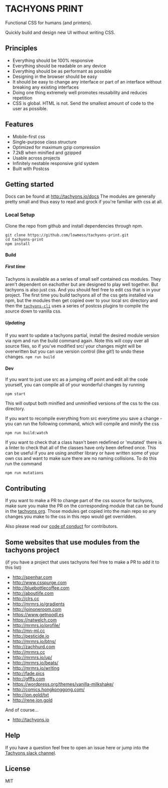 # TACHYONS PRINT

Functional CSS for humans (and printers).

Quickly build and design new UI without writing CSS.

## Principles

* Everything should be 100% responsive
* Everything should be readable on any device
* Everything should be as performant as possible
* Designing in the browser should be easy
* It should be easy to change any interface or part of an interface without breaking any existing interfaces
* Doing one thing extremely well promotes reusability and reduces repetition
* CSS is global. HTML is not. Send the smallest amount of code to the user as possible.

## Features

* Mobile-first css
* Single-purpose class structure
* Optimized for maximum gzip compression
* 7.2kB when minified and gzipped
* Usable across projects
* Infinitely nestable responsive grid system
* Built with Postcss

## Getting started

Docs can be found at http://tachyons.io/docs
The modules are generally pretty small and thus easy to read and grock if you're familiar with css at all.

### Local Setup

Clone the repo from github and install dependencies through npm.

```
git clone https://github.com/lowmess/tachyons-print.git
cd tachyons-print
npm install
```

#### Build

##### First time

Tachyons is available as a series of small self contained css modules. They aren't dependent on eachother but
are designed to play well together. But tachyons is also just css. And you should feel free to edit css
that is in your project. The first time you build tachyons all of the css gets installed via npm, but the modules
then get copied over to your local src directory and then the [`tachyons-cli`](https://github.com/tachyons-css/tachyons-cli)
uses a series of postcss plugins to compile the source down to vanilla css.

##### Updating

If you want to update a tachyons partial, install the desired module version via npm and run the build command again. Note
this will copy over all source files, so if you've modified src/ your changes might will be overwritten but you can use version control (like git!) to undo these changes.
```npm run build```

#### Dev

If you want to just use src as a jumping off point and edit all the code yourself, you can compile all of your wonderful changes by running

```npm start```

This will output both minified and unminified versions of the css to the css directory.

If you want to recompile everything from src everytime you save a change - you can run the following command, which will compile and minify the css

```npm run build:watch```

If you want to check that a class hasn't been redefined or 'mutated' there is a linter to check that all of the classes have only been defined once. This can be useful if you are using another library or have written some of your own css and want to make sure there are no naming collisions. To do this run the command

```npm run mutations```

## Contributing

If you want to make a PR to change part of the css source for tachyons, make sure you make the PR on the corresponding module
that can be found in the [tachyons org](http://github.com/tachyons-css/). Those modules get copied into the main repo so
any changes you make to the css in this repo would get overridden.

Also please read our [code of conduct](https://github.com/tachyons-css/tachyons/blob/master/code-of-conduct.md) for contributors.

## Some websites that use modules from the tachyons project
(if you have a project that uses tachyons feel free to make a PR to add it to this list)

* http://spenhar.com
* http://www.csspurge.com
* http://bluebottlecoffee.com
* http://aboutlife.com
* http://clrs.cc
* http://mrmrs.io/gradients
* http://joinoneroom.com
* https://www.getnoodl.es
* https://natwelch.com
* http://mrmrs.io/profile/
* http://mn-ml.cc
* http://pesticide.io
* http://mrmrs.io/btns/
* http://zachhurd.com
* http://mrmrs.cc
* http://mrmrs.io/up/
* http://mrmrs.io/beats/
* http://mrmrs.io/writing
* http://fade.pics
* http://gfffs.com
* https://wordpress.org/themes/vanilla-milkshake/
* http://comics.hongkonggong.com/
* http://jon.gold/txt
* http://rene.jon.gold

And of course...
* http://tachyons.io

## Help

If you have a question feel free to open an issue here or jump into the [Tachyons slack channel](http://tachyons-slack-invite.herokuapp.com).

## License

MIT
